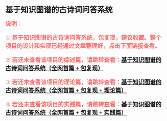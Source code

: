 ﻿<font size=5 >**基于知识图谱的古诗词问答系统**</font>


<font face="宋体" color="#FF6A6A" size=4 >**说明**：

① **基于知识图谱的古诗词问答系统，包复现，建议收藏。整个项目的设计和实现已经通过文章整理好，点击下面链接查看。**

② **若还未查看该项目的综述篇，请跳转查看：[基于知识图谱的古诗词问答系统（全网首篇 + 包复现）](https://blog.csdn.net/m0_51072263/article/details/139609044)**

③ **若还未查看该项目的理论篇，请跳转查看：[基于知识图谱的古诗词问答系统（全网首篇 + 包复现 + 理论篇）](https://blog.csdn.net/m0_51072263/article/details/139690122)**

④ **若还未查看该项目的实践篇，请跳转查看：[基于知识图谱的古诗词问答系统（全网首篇 + 包复现 + 实践篇）](https://blog.csdn.net/m0_51072263/article/details/147005072)**
 </font>
